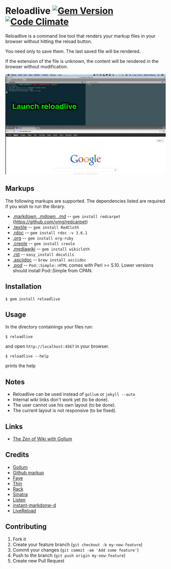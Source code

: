 # Reloadlive [![Gem Version](https://badge.fury.io/rb/reloadlive.png)](http://badge.fury.io/rb/reloadlive) [![Code Climate](https://codeclimate.com/github/amiorin/reloadlive.png)](https://codeclimate.com/github/amiorin/reloadlive)
Reloadlive is a command line tool that renders your markup files in your
browser without hitting the reload button.

You need only to save them. The last saved file will be rendered.

If the extension of the file is unknown, the content will be rendered in the
browser without modification.

![demo.gif](demo.gif)

## Markups

The following markups are supported.  The dependencies listed are required if
you wish to run the library.

* [.markdown, .mdown, .md](http://daringfireball.net/projects/markdown/) -- `gem install redcarpet` (https://github.com/vmg/redcarpet)
* [.textile](http://www.textism.com/tools/textile/) -- `gem install RedCloth`
* [.rdoc](http://rdoc.sourceforge.net/) -- `gem install rdoc -v 3.6.1`
* [.org](http://orgmode.org/) -- `gem install org-ruby`
* [.creole](http://wikicreole.org/) -- `gem install creole`
* [.mediawiki](http://www.mediawiki.org/wiki/Help:Formatting) -- `gem install wikicloth`
* [.rst](http://docutils.sourceforge.net/rst.html) -- `easy_install docutils`
* [.asciidoc](http://www.methods.co.nz/asciidoc/) -- `brew install asciidoc`
* [.pod](http://search.cpan.org/dist/perl/pod/perlpod.pod) -- `Pod::Simple::HTML`
  comes with Perl >= 5.10. Lower versions should install Pod::Simple from CPAN.

## Installation

    $ gem install reloadlive

## Usage
In the directory containings your files run:

    $ reloadlive

and open ``http://localhost:4567`` in your browser.

    $ reloadlive --help

prints the help

## Notes
* Reloadlive can be used instead of ``gollum`` or ``jekyll --auto``
* Internal wiki links don't work yet (to be done).
* The user cannot use his own layout (to be done).
* The current layout is not responsive (to be fixed).

## Links
* [The Zen of Wiki with Gollum](http://albertomiorin.com/blog/2013/03/25/the-zen-of-wiki-with-gollum/)

## Credits
* [Gollum][0]
* [Github markup][1]
* [Faye][2]
* [Thin][3]
* [Rack][4]
* [Sinatra][5]
* [Listen][6]
* [instant-markdonw-d][7]
* [LiveReload][8]

## Contributing

1. Fork it
2. Create your feature branch (`git checkout -b my-new-feature`)
3. Commit your changes (`git commit -am 'Add some feature'`)
4. Push to the branch (`git push origin my-new-feature`)
5. Create new Pull Request

[0]: https://github.com/gollum/gollum
[1]: https://github.com/github/markup
[2]: http://faye.jcoglan.com/
[3]: http://code.macournoyer.com/thin/
[4]: http://rack.github.com/
[5]: http://www.sinatrarb.com/
[6]: https://github.com/guard/listen
[7]: https://github.com/suan/instant-markdown-d
[8]: http://livereload.com/
